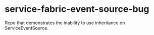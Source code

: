 # service-fabric-event-source-bug
Repo that demonstrates the inability to use inheritance on ServiceEventSource.

